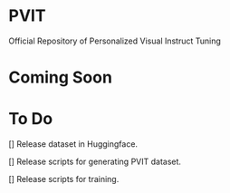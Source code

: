 # PVIT
Official Repository of Personalized Visual Instruct Tuning 

# Coming Soon

# To Do
[] Release dataset in Huggingface.

[] Release scripts for generating PVIT dataset.

[] Release scripts for training.
